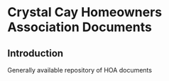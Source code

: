 # Crystal Cay Homeowners Association Documents

## Introduction

Generally available repository of HOA documents